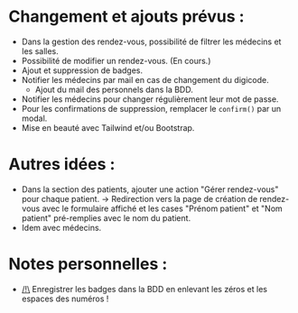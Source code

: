 # Changement et ajouts prévus :
- Dans la gestion des rendez-vous, possibilité de filtrer les médecins et les salles.
- Possibilité de modifier un rendez-vous. (En cours.)
- Ajout et suppression de badges.
- Notifier les médecins par mail en cas de changement du digicode.
    - Ajout du mail des personnels dans la BDD.
- Notifier les médecins pour changer régulièrement leur mot de passe.
- Pour les confirmations de suppression, remplacer le `confirm()` par un modal.
- Mise en beauté avec Tailwind et/ou Bootstrap.

# Autres idées :
- Dans la section des patients, ajouter une action "Gérer rendez-vous" pour chaque patient. → Redirection vers la page de création de rendez-vous avec le formulaire affiché et les cases "Prénom patient" et "Nom patient" pré-remplies avec le nom du patient.
- Idem avec médecins.

# Notes personnelles :
- <u>/!\\</u> Enregistrer les badges dans la BDD en enlevant les zéros et les espaces des numéros !
